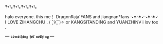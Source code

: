𖤣𖥧𖥣｡𖤣𖥧𖥣｡𖤣𖥧𖥣｡𖤣𖥧𖥣｡

 halo everyone. this me！
DragonRaja'FANS and jiangnan*fans
·˖✶·✶˖··˖✶·✶˖·
I LOVE ZIHANGCHU . ( ˉ͈̀vˉ͈́ )✧
or KANGSITANDING and YUANZHINV i lov too .

— 𝖘𝖔𝖒𝖊𝖙𝖍𝖎𝖓𝖌 𝖋𝖔𝖗 𝖓𝖔𝖙𝖍𝖎𝖓𝖌 —
